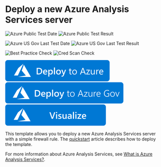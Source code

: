 # Deploy a new Azure Analysis Services server

![Azure Public Test Date](https://azurequickstartsservice.blob.core.windows.net/badges/quickstarts/microsoft.analysisservices/analysis-services-create/PublicLastTestDate.svg)
![Azure Public Test Result](https://azurequickstartsservice.blob.core.windows.net/badges/quickstarts/microsoft.analysisservices/analysis-services-create/PublicDeployment.svg)

![Azure US Gov Last Test Date](https://azurequickstartsservice.blob.core.windows.net/badges/quickstarts/microsoft.analysisservices/analysis-services-create/FairfaxLastTestDate.svg)
![Azure US Gov Last Test Result](https://azurequickstartsservice.blob.core.windows.net/badges/quickstarts/microsoft.analysisservices/analysis-services-create/FairfaxDeployment.svg)

![Best Practice Check](https://azurequickstartsservice.blob.core.windows.net/badges/quickstarts/microsoft.analysisservices/analysis-services-create/BestPracticeResult.svg)
![Cred Scan Check](https://azurequickstartsservice.blob.core.windows.net/badges/quickstarts/microsoft.analysisservices/analysis-services-create/CredScanResult.svg)

[![Deploy To Azure](https://raw.githubusercontent.com/Azure/azure-quickstart-templates/master/1-CONTRIBUTION-GUIDE/images/deploytoazure.svg?sanitize=true)](https://portal.azure.com/#create/Microsoft.Template/uri/https%3A%2F%2Fraw.githubusercontent.com%2FAzure%2Fazure-quickstart-templates%2Fmaster%2Fquickstarts%2Fmicrosoft.analysisservices%2Fanalysis-services-create%2Fazuredeploy.json)
[![Deploy To Azure US Gov](https://raw.githubusercontent.com/Azure/azure-quickstart-templates/master/1-CONTRIBUTION-GUIDE/images/deploytoazuregov.svg?sanitize=true)](https://portal.azure.us/#create/Microsoft.Template/uri/https%3A%2F%2Fraw.githubusercontent.com%2FAzure%2Fazure-quickstart-templates%2Fmaster%2Fquickstarts%2Fmicrosoft.analysisservices%2Fanalysis-services-create%2Fazuredeploy.json)
[![Visualize](https://raw.githubusercontent.com/Azure/azure-quickstart-templates/master/1-CONTRIBUTION-GUIDE/images/visualizebutton.svg?sanitize=true)](http://armviz.io/#/?load=https%3A%2F%2Fraw.githubusercontent.com%2FAzure%2Fazure-quickstart-templates%2Fmaster%2Fquickstarts%2Fmicrosoft.analysisservices%2Fanalysis-services-create%2Fazuredeploy.json)

This template allows you to deploy a new Azure Analysis Services server with a simple firewall rule. The [quickstart](https://docs.microsoft.com/azure/analysis-services/analysis-services-create-template) article describes how to deploy the template.

For more information about Azure Analysis Services, see [What is Azure Analysis Services?](https://docs.microsoft.com/azure/analysis-services/analysis-services-overview).

